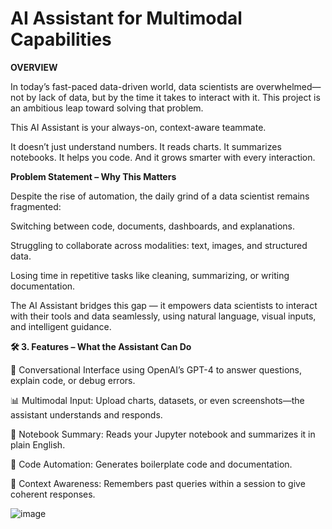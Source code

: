 # AI Assistant for Multimodal Capabilities

**OVERVIEW**

In today’s fast-paced data-driven world, data scientists are overwhelmed—not by lack of data, but by the time it takes to interact with it. This project is an ambitious leap toward solving that problem.

This AI Assistant is your always-on, context-aware teammate.

It doesn’t just understand numbers. It reads charts. It summarizes notebooks. It helps you code. And it grows smarter with every interaction.

**Problem Statement – Why This Matters**

Despite the rise of automation, the daily grind of a data scientist remains fragmented:

Switching between code, documents, dashboards, and explanations.

Struggling to collaborate across modalities: text, images, and structured data.

Losing time in repetitive tasks like cleaning, summarizing, or writing documentation.

The AI Assistant bridges this gap — it empowers data scientists to interact with their tools and data seamlessly, using natural language, visual inputs, and intelligent guidance.


**🛠️ 3. Features – What the Assistant Can Do**

💬 Conversational Interface using OpenAI’s GPT-4 to answer questions, explain code, or debug errors.

📊 Multimodal Input: Upload charts, datasets, or even screenshots—the assistant understands and responds.

🧾 Notebook Summary: Reads your Jupyter notebook and summarizes it in plain English.

🧹 Code Automation: Generates boilerplate code and documentation.

🔄 Context Awareness: Remembers past queries within a session to give coherent responses.


![image](https://github.com/user-attachments/assets/8a33a7c1-89b6-4aea-afa8-95d5094d57ef)
